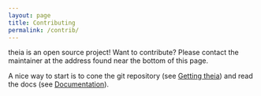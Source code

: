```yaml
---
layout: page
title: Contributing
permalink: /contrib/
---
```


theia is an open source project! Want to contribute? Please contact the maintainer at the address found near the bottom of this page.

A nice way to start is to cone the git repository (see [Getting theia](../releases)) and read the docs (see [Documentation](../docs)).
